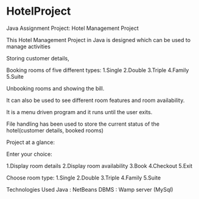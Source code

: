 # HotelProject
Java Assignment Project: Hotel Management Project


This Hotel Management Project in Java is designed which can be used to manage activities

Storing customer details, 

Booking rooms of five different types:
1.Single
2.Double
3.Triple
4.Family
5.Suite

Unbooking rooms and showing the bill. 

It can also be used to see different room features and room availability. 

It is a menu driven program and it runs until the user exits. 

File handling has been used to store the current status of the hotel(customer details, booked rooms)

Project at a glance: 

Enter your choice:

1.Display room details
2.Display room availability 
3.Book
4.Checkout
5.Exit


Choose room type:
1.Single 
2.Double 
3.Triple
4.Family
5.Suite

Technologies Used
Java : NetBeans
DBMS : Wamp server (MySql)
